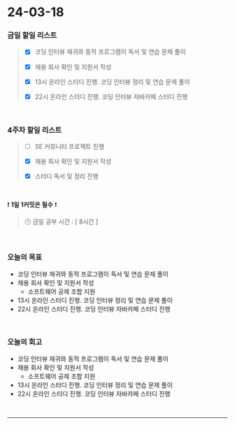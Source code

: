 # 24-03-18
### 금일 할일 리스트
> - [x]  코딩 인터뷰 재귀와 동적 프로그램이 독서 및 연습 문제 풀이
>
> - [x]  채용 회사 확인 및 지원서 작성
>
> - [x]  13시 온라인 스터디 진행. 코딩 인터뷰 정리 및 연습 문제 풀이
>
> - [x]  22시 온라인 스터디 진행. 코딩 인터뷰 자바카페 스터디 진행

<br/>

### 4주차 할일 리스트  
> - [ ]  SE 커뮤니티 프로젝트 진행
>
> - [x]  채용 회사 확인 및 지원서 작성
>
> - [x]  스터디 독서 및 정리 진행

<br/>

❗ **1일 1커밋은 필수** ❗
> 🕒 금일 공부 시간 : [ 8시간 ]

<br/>

### 오늘의 목표
- 코딩 인터뷰 재귀와 동적 프로그램이 독서 및 연습 문제 풀이
- 채용 회사 확인 및 지원서 작성
    - 소프트웨어 공제 조합 지원
- 13시 온라인 스터디 진행. 코딩 인터뷰 정리 및 연습 문제 풀이
- 22시 온라인 스터디 진행. 코딩 인터뷰 자바카페 스터디 진행

<br>

### 오늘의 회고
- 코딩 인터뷰 재귀와 동적 프로그램이 독서 및 연습 문제 풀이
- 채용 회사 확인 및 지원서 작성
    - 소프트웨어 공제 조합 지원
- 13시 온라인 스터디 진행. 코딩 인터뷰 정리 및 연습 문제 풀이
- 22시 온라인 스터디 진행. 코딩 인터뷰 자바카페 스터디 진행


<br/>

------------  
